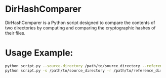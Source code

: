 # DirHashComparer
DirHashComparer is a Python script designed to compare the contents of two directories by computing and comparing the cryptographic hashes of their files. 

# Usage Example:
```bash
python script.py --source-directory /path/to/source_directory --reference-directory /path/to/reference_directory
python script.py -s /path/to/source_directory -r /path/to/reference_directory
